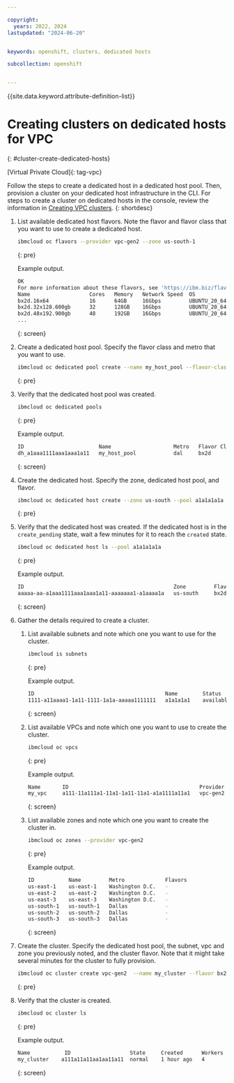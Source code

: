 ```yaml
---

copyright: 
  years: 2022, 2024
lastupdated: "2024-06-20"


keywords: openshift, clusters, dedicated hosts

subcollection: openshift


---
```


{{site.data.keyword.attribute-definition-list}}





# Creating clusters on dedicated hosts for VPC
{: #cluster-create-dedicated-hosts}

[Virtual Private Cloud]{: tag-vpc} 


Follow the steps to create a dedicated host in a dedicated host pool. Then, provision a cluster on your dedicated host infrastructure in the CLI. For steps to create a cluster on dedicated hosts in the console, review the information in [Creating VPC clusters](/docs/openshift?topic=openshift-cluster-create-vpc-gen2&interface=ui).
{: shortdesc}
 
1. List available dedicated host flavors. Note the flavor and flavor class that you want to use to create a dedicated host. 

    ```sh 
    ibmcloud oc flavors --provider vpc-gen2 --zone us-south-1
    ```
    {: pre}

    Example output.

    ```sh
    OK
    For more information about these flavors, see 'https://ibm.biz/flavors' 
    Name                   Cores   Memory   Network Speed  OS             Server Type   Storage   Secondary Storage   Flavor Class   Provider   
    bx2d.16x64             16      64GB     16Gbps         UBUNTU_20_64   virtual       100GB     600GB               bx2d           vpc-gen2   
    bx2d.32x128.600gb      32      128GB    16Gbps         UBUNTU_20_64   virtual       100GB     600GB               bx2d           vpc-gen2   
    bx2d.48x192.900gb      48      192GB    16Gbps         UBUNTU_20_64   virtual       100GB     900GB               bx2d           vpc-gen2
    ...    
    ```
    {: screen}

2. Create a dedicated host pool. Specify the flavor class and metro that you want to use.

    ```sh
    ibmcloud oc dedicated pool create --name my_host_pool --flavor-class bx2d --metro dal
    ```
    {: pre}

3. Verify that the dedicated host pool was created.

    ```sh
    ibmcloud oc dedicated pools      
    ```
    {: pre}

    Example output.

    ```sh
    ID                        Name                    Metro   Flavor Class   Hosts   State   
    dh_a1aaa1111aaa1aaa1a11   my_host_pool            dal     bx2d           0       created   
    ```
    {: screen}

4. Create the dedicated host. Specify the zone, dedicated host pool, and flavor. 

    ```sh
    ibmcloud oc dedicated host create --zone us-south --pool a1a1a1a1a --flavor bx2d.host.16x64
    ```
    {: pre}

5. Verify that the dedicated host was created. If the dedicated host is in the `create_pending` state, wait a few minutes for it to reach the `created` state. 

    ```sh
    ibmcloud oc dedicated host ls --pool a1a1a1a1a
    ```
    {: pre}

    Example output.

    ```sh
    ID                                                Zone         Flavor              State   
    aaaaa-aa-a1aaa1111aaa1aaa1a11-aaaaaaa1-a1aaaa1a   us-south     bx2d.host.16x64     created
    ```
    {: screen}

6. Gather the details required to create a cluster.

    1. List available subnets and note which one you want to use for the cluster. 

        ```sh
        ibmcloud is subnets 
        ```
        {: pre}

        Example output. 

        ```sh
        ID                                          Name        Status      Subnet CIDR       Addresses   ACL                        Public Gateway      VPC      Zone        Resource group   
        1111-a11aaaa1-1a11-1111-1a1a-aaaaa1111111   a1a1a1a1    available   xx.xxx.x.x/xx     xxx/xxx     xxxx-xxxx-xxxx-xxxx        pgw-a1a1a1a1a1a1a   my_vpc   us-east-1   default
        ```
        {: screen}

    1. List available VPCs and note which one you want to use to create the cluster.

        ```sh
        ibmcloud oc vpcs
        ```
        {: pre}

        Example output. 

        ```sh
        Name       ID                                          Provider   
        my_vpc     a111-11a111a1-11a1-1a11-11a1-a1a1111a11a1   vpc-gen2   
        ```
        {: screen}

    1. List available zones and note which one you want to create the cluster in.
    
        ```sh
        ibmcloud oc zones --provider vpc-gen2
        ```
        {: pre}

        Example output. 

        ```sh
        ID           Name         Metro             Flavors  
        us-east-1    us-east-1    Washington D.C.   -   
        us-east-2    us-east-2    Washington D.C.   -   
        us-east-3    us-east-3    Washington D.C.   -   
        us-south-1   us-south-1   Dallas            -   
        us-south-2   us-south-2   Dallas            -   
        us-south-3   us-south-3   Dallas            -   
        ```
        {: screen}


7. Create the cluster. Specify the dedicated host pool, the subnet, vpc and zone you previously noted, and the cluster flavor. Note that it might take several minutes for the cluster to fully provision.

    ```sh
    ibmcloud oc cluster create vpc-gen2  --name my_cluster --flavor bx2d.4x16 --dedicated-host-pool dh_a1aaa1111aaa1aaa1a11  --subnet-id 1111-a11aaaa1-1a11-1111-1a1a-aaaaa1111111 --vpc-id a111-11a111a1-11a1-1a11-11a1-a1a1111a11a1 --zone dal10 --workers 3
    ```
    {: pre}
    

8. Verify that the cluster is created.

    ```sh
    ibmcloud oc cluster ls
    ```
    {: pre}

    Example output.

    ```sh
    Name           ID                   State     Created      Workers   Location    Version                  Resource Group Name   Provider   
    my_cluster    a111a11a11aa1aa11a11  normal    1 hour ago   4         Dallas      1.29.6  default               vpc-gen2
    ```
    {: screen}
    
    
    
    
